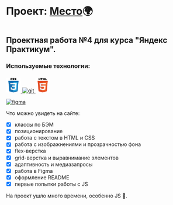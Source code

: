 # Проект: <a href="burlake.github.io/mesto/" target="_blank">Место</a>🌍<h1>
## Проектная работа №4 для курса "Яндекс Практикум".</h2>
### Используемые технологии:<h3>
<p align="left"> <a href="https://www.w3schools.com/css/" target="_blank" rel="noreferrer"> <img src="https://raw.githubusercontent.com/devicons/devicon/master/icons/css3/css3-original-wordmark.svg" alt="css3" width="40" height="40"/> </a> <a href="https://git-scm.com/" target="_blank" rel="noreferrer"> <img src="https://www.vectorlogo.zone/logos/git-scm/git-scm-icon.svg" alt="git" width="40" height="40"/> </a> <a href="https://www.w3.org/html/" target="_blank" rel="noreferrer"> <img src="https://raw.githubusercontent.com/devicons/devicon/master/icons/html5/html5-original-wordmark.svg" alt="html5" width="40" height="40"/> </a> </p>
<p align="left"> <a href="https://www.figma.com/" target="_blank" rel="noreferrer"> <img src="https://www.vectorlogo.zone/logos/figma/figma-icon.svg" alt="figma" width="40" height="40"/> </a> </p>

Что можно увидеть на сайте: 
- [x] классы по БЭМ
- [x] позиционирование
- [x] работа с текстом в HTML и CSS
- [x] работа с изображнениями и прозрачностью фона
- [x] flex-верстка
- [x] grid-верстка и выравнимание элементов
- [x] адаптивность и медиазапросы
- [x] работа в Figma
- [x] оформление README
- [x] первые попытки работы с JS

На проект ушло много времени, особенно JS 🙈.
